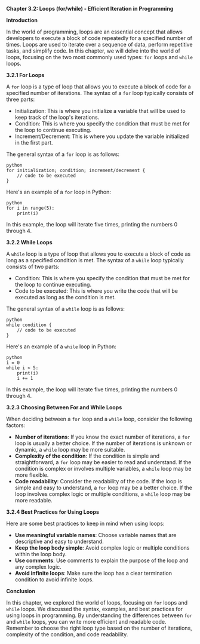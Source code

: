 <p><strong>Chapter 3.2: Loops (for/while) - Efficient Iteration in Programming</strong></p>

<p><strong>Introduction</strong></p>

<p>In the world of programming, loops are an essential concept that allows developers to execute a block of code repeatedly for a specified number of times. Loops are used to iterate over a sequence of data, perform repetitive tasks, and simplify code. In this chapter, we will delve into the world of loops, focusing on the two most commonly used types: <code>for</code> loops and <code>while</code> loops.</p>

<p><strong>3.2.1 For Loops</strong></p>

<p>A <code>for</code> loop is a type of loop that allows you to execute a block of code for a specified number of iterations. The syntax of a <code>for</code> loop typically consists of three parts:</p>

<ul>
<li>Initialization: This is where you initialize a variable that will be used to keep track of the loop's iterations.</li>
<li>Condition: This is where you specify the condition that must be met for the loop to continue executing.</li>
<li>Increment/Decrement: This is where you update the variable initialized in the first part.</li>
</ul>

<p>The general syntax of a <code>for</code> loop is as follows:</p>

<p><code>python
for initialization; condition; increment/decrement {
    // code to be executed
}
</code></p>

<p>Here's an example of a <code>for</code> loop in Python:</p>

<p><code>python
for i in range(5):
    print(i)
</code></p>

<p>In this example, the loop will iterate five times, printing the numbers 0 through 4.</p>

<p><strong>3.2.2 While Loops</strong></p>

<p>A <code>while</code> loop is a type of loop that allows you to execute a block of code as long as a specified condition is met. The syntax of a <code>while</code> loop typically consists of two parts:</p>

<ul>
<li>Condition: This is where you specify the condition that must be met for the loop to continue executing.</li>
<li>Code to be executed: This is where you write the code that will be executed as long as the condition is met.</li>
</ul>

<p>The general syntax of a <code>while</code> loop is as follows:</p>

<p><code>python
while condition {
    // code to be executed
}
</code></p>

<p>Here's an example of a <code>while</code> loop in Python:</p>

<p><code>python
i = 0
while i &lt; 5:
    print(i)
    i += 1
</code></p>

<p>In this example, the loop will iterate five times, printing the numbers 0 through 4.</p>

<p><strong>3.2.3 Choosing Between For and While Loops</strong></p>

<p>When deciding between a <code>for</code> loop and a <code>while</code> loop, consider the following factors:</p>

<ul>
<li><strong>Number of iterations</strong>: If you know the exact number of iterations, a <code>for</code> loop is usually a better choice. If the number of iterations is unknown or dynamic, a <code>while</code> loop may be more suitable.</li>
<li><strong>Complexity of the condition</strong>: If the condition is simple and straightforward, a <code>for</code> loop may be easier to read and understand. If the condition is complex or involves multiple variables, a <code>while</code> loop may be more flexible.</li>
<li><strong>Code readability</strong>: Consider the readability of the code. If the loop is simple and easy to understand, a <code>for</code> loop may be a better choice. If the loop involves complex logic or multiple conditions, a <code>while</code> loop may be more readable.</li>
</ul>

<p><strong>3.2.4 Best Practices for Using Loops</strong></p>

<p>Here are some best practices to keep in mind when using loops:</p>

<ul>
<li><strong>Use meaningful variable names</strong>: Choose variable names that are descriptive and easy to understand.</li>
<li><strong>Keep the loop body simple</strong>: Avoid complex logic or multiple conditions within the loop body.</li>
<li><strong>Use comments</strong>: Use comments to explain the purpose of the loop and any complex logic.</li>
<li><strong>Avoid infinite loops</strong>: Make sure the loop has a clear termination condition to avoid infinite loops.</li>
</ul>

<p><strong>Conclusion</strong></p>

<p>In this chapter, we explored the world of loops, focusing on <code>for</code> loops and <code>while</code> loops. We discussed the syntax, examples, and best practices for using loops in programming. By understanding the differences between <code>for</code> and <code>while</code> loops, you can write more efficient and readable code. Remember to choose the right loop type based on the number of iterations, complexity of the condition, and code readability.</p>
